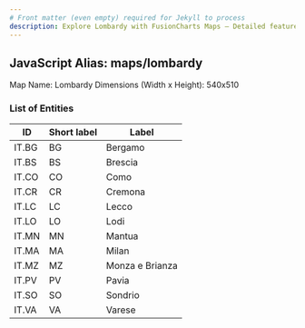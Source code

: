 ```yaml
---
# Front matter (even empty) required for Jekyll to process
description: Explore Lombardy with FusionCharts Maps – Detailed features for seamless integration. Try now & enhance your data visualization today! 
---
```


## JavaScript Alias: maps/lombardy

Map Name: Lombardy
Dimensions (Width x Height): 540x510





### List of Entities

ID | Short label | Label
---|---|---|
IT.BG|BG|Bergamo
IT.BS|BS|Brescia
IT.CO|CO|Como
IT.CR|CR|Cremona
IT.LC|LC|Lecco
IT.LO|LO|Lodi
IT.MN|MN|Mantua
IT.MA|MA|Milan
IT.MZ|MZ|Monza e Brianza
IT.PV|PV|Pavia
IT.SO|SO|Sondrio
IT.VA|VA|Varese


